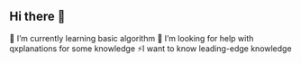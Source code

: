 ## Hi there 👋

<!--
**gin111-hub/gin111-hub** is a ✨ _special_ ✨ repository because its `README.md` (this file) appears on your GitHub profile.

Here are some ideas to get you started:

- 🔭 I’m currently working on ...
🌱 I’m currently learning basic algorithm
- 👯 I’m looking to collaborate on ...
 🤔 I’m looking for help with qxplanations for some knowledge
- 💬 Ask me about ...
- 📫 How to reach me: ...
- 😄 Pronouns: ...
- ⚡ Fun fact: ...
-->
🌱 I’m currently learning basic algorithm
🤔 I’m looking for help with qxplanations for some knowledge
⚡I want to know leading-edge knowledge
